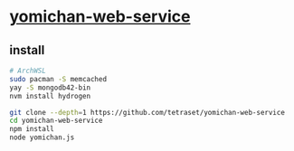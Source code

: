 # [yomichan-web-service](https://github.com/tetraset/yomichan-web-service)

## install

```sh
# ArchWSL
sudo pacman -S memcached
yay -S mongodb42-bin
nvm install hydrogen
```

```sh
git clone --depth=1 https://github.com/tetraset/yomichan-web-service
cd yomichan-web-service
npm install
node yomichan.js
```

